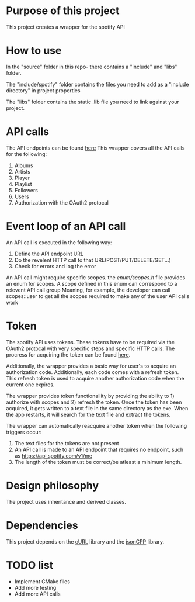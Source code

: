 # Purpose of this project
This project creates a wrapper for the spotify API

# How to use
In the "source" folder in this repo- there contains a "include" and "libs" folder.

The "include/spotify" folder contains the files you need to add as a "include directory" in project properties

The "libs" folder contains the static .lib file you need to link against your project.

# API calls
The API endpoints can be found [here](https://developer.spotify.com/documentation/web-api)
This wrapper covers all the API calls for the following:
1) Albums
2) Artists
3) Player
4) Playlist
5) Followers
6) Users
7) Authorization with the OAuth2 protocal

# Event loop of an API call
An API call is executed in the following way:
1) Define the API endpoint URL
2) Do the revelent HTTP call to that URL(POST/PUT/DELETE/GET...)
3) Check for errors and log the error

An API call might require specific scopes. the *enum/scopes.h* file provides an enum for scopes. A scope defined in this enum can correspond to a relevent API call group
Meaning, for example, the developer can call scopes::user to get all the scopes required to make any of the user API calls work

# Token
The spotify API uses tokens. These tokens have to be required via the OAuth2 protocal with very specific steps and specific HTTP calls.
The procress for acquiring the token can be found [here](https://developer.spotify.com/documentation/web-api/tutorials/code-flow).

Additionally, the wrapper provides a basic way for user's to acquire an authorization code. Additionally, each code comes with a refresh token. This refresh token is used to acquire another authorization code when the current one expires.

The wrapper provides token functionaility by providing the ability to 1) authorize with scopes and 2) refresh the token.
Once the token has been acquired, it gets written to a text file in the same directory as the exe. When the app restarts, it will search for the text file and extract the tokens.

The wrapper can automatically reacquire another token when the following triggers occur:
1) The text files for the tokens are not present
2) An API call is made to an API endpoint that requires no endpoint, such as https://api.spotify.com/v1/me
3) The length of the token must be correct/be atleast a minimum length.

# Design philosophy 
The project uses inheritance and derived classes.

# Dependencies
This project depends on the [cURL](https://github.com/curl/curl) library and the [jsonCPP](https://github.com/open-source-parsers/jsoncpp) library.

# TODO list
* Implement CMake files
* Add more testing
* Add more API calls
